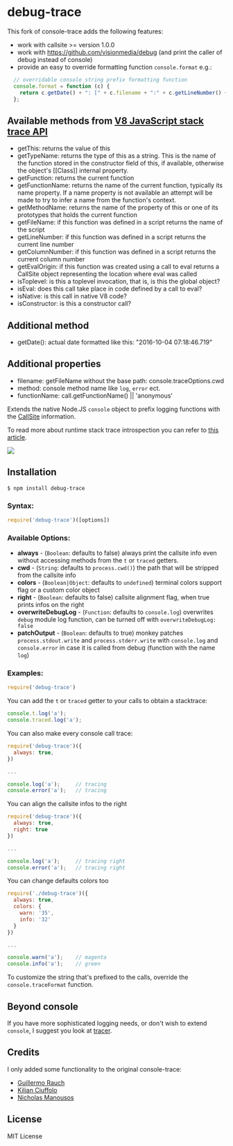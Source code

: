 # debug-trace

This fork of console-trace adds the following features:
 * work with callsite >= version 1.0.0
 * work with https://github.com/visionmedia/debug
 (and print the caller of debug instead of console)
 * provide an easy to override formatting function `console.format` e.g.:

```javascript
  // overridable console string prefix formatting function
  console.format = function (c) {
    return c.getDate() + ": [" + c.filename + ":" + c.getLineNumber() + "] " + c.functionName;
  };
```

## Available methods from [V8 JavaScript stack trace API](https://code.google.com/p/v8/wiki/JavaScriptStackTraceApi)
 * getThis: returns the value of this
 * getTypeName: returns the type of this as a string. This is the name of the function stored in the constructor field of this, if available, otherwise the object's [[Class]] internal property.
 * getFunction: returns the current function
 * getFunctionName: returns the name of the current function, typically its name property. If a name property is not available an attempt will be made to try to infer a name from the function's context.
 * getMethodName: returns the name of the property of this or one of its prototypes that holds the current function
 * getFileName: if this function was defined in a script returns the name of the script
 * getLineNumber: if this function was defined in a script returns the current line number
 * getColumnNumber: if this function was defined in a script returns the current column number
 * getEvalOrigin: if this function was created using a call to eval returns a CallSite object representing the location where eval was called
 * isToplevel: is this a toplevel invocation, that is, is this the global object?
 * isEval: does this call take place in code defined by a call to eval?
 * isNative: is this call in native V8 code?
 * isConstructor: is this a constructor call?

## Additional method
  * getDate(): actual date formatted like this: "2016-10-04 07:18:46.719"

## Additional properties
  * filename: getFileName without the base path: console.traceOptions.cwd
  * method: console method name like `log`, `error` ect.
  * functionName: call.getFunctionName() || 'anonymous'


Extends the native Node.JS `console` object to prefix logging functions
with the [CallSite](http://github.com/visionmedia/callsite) information.

To read more about runtime stack trace introspection you can refer to [this
article](http://www.devthought.com/2011/12/22/a-string-is-not-an-error/#beyond).

![](http://f.cl.ly/items/1T2K0H0i2H2J0C3q3H2u/console-trace.png)

## Installation

    $ npm install debug-trace

### Syntax:

```javascript
require('debug-trace')([options])
```

### Available Options:

* __always__ - (`Boolean`: defaults to false) always print the callsite info even without accessing methods from the `t` or `traced` getters.
* __cwd__ - (`String`: defaults to `process.cwd()`) the path that will be stripped from the callsite info
* __colors__ - (`Boolean|Object`: defaults to `undefined`) terminal colors support flag or a custom color object
* __right__ - (`Boolean`: defaults to false) callsite alignment flag, when true prints infos on the right
* __overwriteDebugLog__ - (`Function`: defaults to `console.log`) overwrites `debug` module log function, can be turned off with `overwriteDebugLog: false`
* __patchOutput__ - (`Boolean`: defaults to true) monkey patches `process.stdout.write` and `process.stderr.write` with `console.log` and `console.error` in case it is called from debug (function with the name `log`)

### Examples:

```javascript
require('debug-trace')
```

You can add the `t` or `traced` getter to your calls to obtain a stacktrace:

```javascript
console.t.log('a');
console.traced.log('a');
```

You can also make every console call trace:

```javascript
require('debug-trace')({
  always: true,
})

...

console.log('a');     // tracing
console.error('a');   // tracing
```

You can align the callsite infos to the right

```javascript
require('debug-trace')({
  always: true,
  right: true
})

...

console.log('a');     // tracing right
console.error('a');   // tracing right
```

You can change defaults colors too

```javascript
require('./debug-trace')({
  always: true,
  colors: {
    warn: '35',
    info: '32'
  }
})

...

console.warn('a');    // magenta
console.info('a');    // green
```

To customize the string that's prefixed to the calls, override the
`console.traceFormat` function.

## Beyond console
If you have more sophisticated logging needs, or don't wish to extend
`console`, I suggest you look at [tracer](https://github.com/baryon/tracer).

## Credits
I only added some functionality to the original console-trace:

  * [Guillermo Rauch](https://github.com/guille)
  * [Kilian Ciuffolo](https://github.com/kilianc)
  * [Nicholas Manousos](https://github.com/nmanousos)

## License
MIT License
